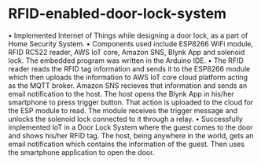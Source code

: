 # RFID-enabled-door-lock-system

•	Implemented Internet of Things while designing a door lock, as a part of Home Security System.
•	Components used include ESP8266 WiFi module, RFID RC522 reader, AWS IoT core, Amazon SNS, Blynk App and solenoid lock. The embedded program was written in the Arduino IDE.
•	The RFID reader reads the RFID tag information and sends it to the ESP8266 module which then uploads the information to AWS IoT core cloud platform acting as the MQTT broker. Amazon SNS recieves that information and sends an email notification to the host. The host opens the Blynk App in his/her smartphone to press trigger button. That action is uploaded to the cloud for the ESP module to read. The module receives the trigger message and unlocks the solenoid lock connected to it through a relay.
•	Successfully implemented IoT in a Door Lock System where the guest comes to the door and shows his/her RFID tag. The host, being anywhere in the world, gets an email notification which contains the information of the guest. Then uses the smartphone application to open the door.
